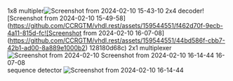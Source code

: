 1x8 multipler![Screenshot from 2024-02-10 15-43-10](https://github.com/CCRGTM/vhdl.rest/assets/159544551/cd60f0f0-5836-48d6-ab40-cb7a9446c984)
2x4 decoder![Screenshot from 2024-02-10 15-49-58](https://github.com/CCRGTM/vhdl.rest/assets/159544551/f462d70f-9ecb-4a11-815d-fc![Screenshot from 2024-02-10 16-07-08](https://github.com/CCRGTM/vhdl.rest/assets/159544551/44bd586f-cbb7-42b1-ad00-8a889e1000b2)
128180d68c)
2x1 multiplexer
![Screenshot from 2024-02-10 ![Screenshot from 2024-02-10 16-14-44](https://github.com/CCRGTM/vhdl.rest/assets/159544551/3eaedd1d-6a97-42b9-a4ac-5823f0baef53)
16-07-08](https://github.com/CCRGTM/vhdl.rest/assets/159544551/86e0a346-2b18-43b4-ae47-51730d961659)
sequence detector ![Screenshot from 2024-02-10 16-14-44](https://github.com/CCRGTM/vhdl.rest/assets/159544551/d0b4a59c-af36-4733-bf18-ce4e4798eaea)
